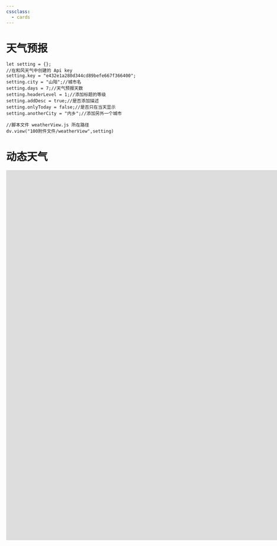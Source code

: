 ```yaml
---
cssclass:
  - cards
---
```

# 天气预报
```dataviewjs     
let setting = {};      
//在和风天气中创建的 Api key
setting.key = "e432e1a280d344cd89befe667f366400";
setting.city = "山阳";//城市名
setting.days = 7;//天气预报天数
setting.headerLevel = 1;//添加标题的等级
setting.addDesc = true;//是否添加描述
setting.onlyToday = false;//是否只在当天显示
setting.anotherCity = "内乡";//添加另外一个城市

//脚本文件 weatherView.js 所在路径
dv.view("100附件文件/weatherView",setting)
```

# 动态天气

<iframe width="1700" height="1000" src="https://embed.windy.com/embed2.html?lat=29.344&lon=112.017&detailLat=25.040&detailLon=121.469&width=650&height=450&zoom=5&level=surface&overlay=wind&product=ecmwf&menu=&message=&marker=&calendar=now&pressure=&type=map&location=coordinates&detail=&metricWind=default&metricTemp=default&radarRange=-1" frameborder="0"></iframe>
